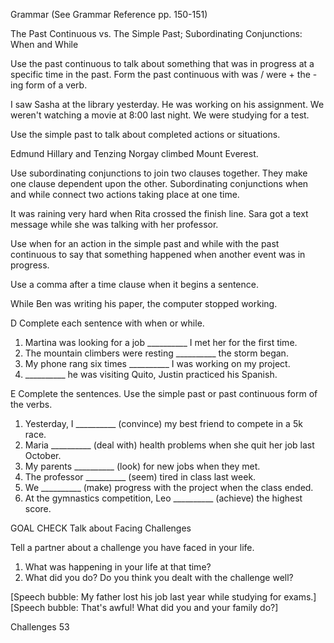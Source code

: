 Grammar (See Grammar Reference pp. 150-151)

The Past Continuous vs. The Simple Past;
Subordinating Conjunctions: When and While

Use the past continuous to talk about something that was in progress at a specific time in the past.
Form the past continuous with was / were + the -ing form of a verb.

I saw Sasha at the library yesterday. He was working on his assignment.
We weren't watching a movie at 8:00 last night. We were studying for a test.

Use the simple past to talk about completed actions or situations.

Edmund Hillary and Tenzing Norgay climbed Mount Everest.

Use subordinating conjunctions to join two clauses together. They make one clause dependent upon the other. Subordinating conjunctions when and while connect two actions taking place at one time.

It was raining very hard when Rita crossed the finish line.
Sara got a text message while she was talking with her professor.

Use when for an action in the simple past and while with the past continuous to say that something happened when another event was in progress.

Use a comma after a time clause when it begins a sentence.

While Ben was writing his paper, the computer stopped working.

D Complete each sentence with when or while.

1. Martina was looking for a job __________ I met her for the first time.
2. The mountain climbers were resting __________ the storm began.
3. My phone rang six times __________ I was working on my project.
4. __________ he was visiting Quito, Justin practiced his Spanish.

E Complete the sentences. Use the simple past or past continuous form of the verbs.

1. Yesterday, I __________ (convince) my best friend to compete in a 5k race.
2. Maria __________ (deal with) health problems when she quit her job last October.
3. My parents __________ (look) for new jobs when they met.
4. The professor __________ (seem) tired in class last week.
5. We __________ (make) progress with the project when the class ended.
6. At the gymnastics competition, Leo __________ (achieve) the highest score.

GOAL CHECK Talk about Facing Challenges

Tell a partner about a challenge you have faced in your life.
1. What was happening in your life at that time?
2. What did you do? Do you think you dealt with the challenge well?

[Speech bubble: My father lost his job last year while studying for exams.]
[Speech bubble: That's awful! What did you and your family do?]

Challenges 53